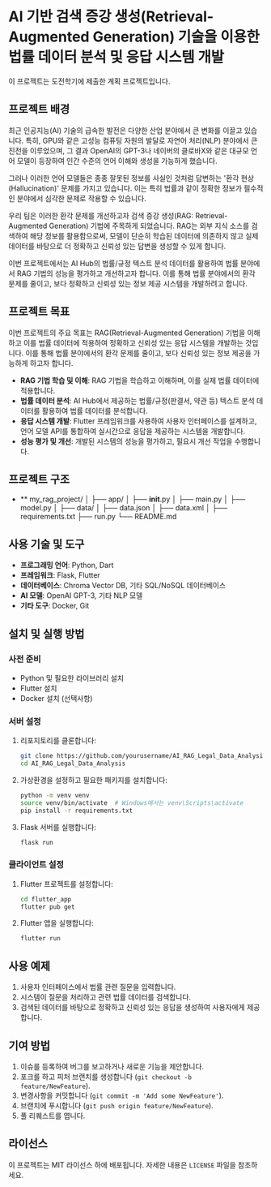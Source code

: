 # AI 기반 검색 증강 생성(Retrieval-Augmented Generation) 기술을 이용한 법률 데이터 분석 및 응답 시스템 개발

이 프로젝트는 도전학기에 제출한 계획 프로젝트입니다.

## 프로젝트 배경
최근 인공지능(AI) 기술의 급속한 발전은 다양한 산업 분야에서 큰 변화를 이끌고 있습니다. 특히, GPU와 같은 고성능 컴퓨팅 자원의 발달로 자연어 처리(NLP) 분야에서 큰 진전을 이루었으며, 그 결과 OpenAI의 GPT-3나 네이버의 클로바X와 같은 대규모 언어 모델이 등장하여 인간 수준의 언어 이해와 생성을 가능하게 했습니다.

그러나 이러한 언어 모델들은 종종 잘못된 정보를 사실인 것처럼 답변하는 '환각 현상(Hallucination)' 문제를 가지고 있습니다. 이는 특히 법률과 같이 정확한 정보가 필수적인 분야에서 심각한 문제로 작용할 수 있습니다.

우리 팀은 이러한 환각 문제를 개선하고자 검색 증강 생성(RAG: Retrieval-Augmented Generation) 기법에 주목하게 되었습니다. RAG는 외부 지식 소스를 검색하여 해당 정보를 활용함으로써, 모델이 단순히 학습된 데이터에 의존하지 않고 실제 데이터를 바탕으로 더 정확하고 신뢰성 있는 답변을 생성할 수 있게 합니다.

이번 프로젝트에서는 AI Hub의 법률/규정 텍스트 분석 데이터를 활용하여 법률 분야에서 RAG 기법의 성능을 평가하고 개선하고자 합니다. 이를 통해 법률 분야에서의 환각 문제를 줄이고, 보다 정확하고 신뢰성 있는 정보 제공 시스템을 개발하려고 합니다.

## 프로젝트 목표
이번 프로젝트의 주요 목표는 RAG(Retrieval-Augmented Generation) 기법을 이해하고 이를 법률 데이터에 적용하여 정확하고 신뢰성 있는 응답 시스템을 개발하는 것입니다. 이를 통해 법률 분야에서의 환각 문제를 줄이고, 보다 신뢰성 있는 정보 제공을 가능하게 하고자 합니다.

- **RAG 기법 학습 및 이해**: RAG 기법을 학습하고 이해하며, 이를 실제 법률 데이터에 적용합니다.
- **법률 데이터 분석**: AI Hub에서 제공하는 법률/규정(판결서, 약관 등) 텍스트 분석 데이터를 활용하여 법률 데이터를 분석합니다.
- **응답 시스템 개발**: Flutter 프레임워크를 사용하여 사용자 인터페이스를 설계하고, 언어 모델 API를 통합하여 실시간으로 응답을 제공하는 시스템을 개발합니다.
- **성능 평가 및 개선**: 개발된 시스템의 성능을 평가하고, 필요시 개선 작업을 수행합니다.


## 프로젝트 구조
- ** my_rag_project/
│
├── app/
│   ├── __init__.py
│   ├── main.py
│   ├── model.py
│
├── data/
│   ├── data.json
│   ├── data.xml
│
├── requirements.txt
├── run.py
└── README.md

## 사용 기술 및 도구
- **프로그래밍 언어**: Python, Dart
- **프레임워크**: Flask, Flutter
- **데이터베이스**: Chroma Vector DB, 기타 SQL/NoSQL 데이터베이스
- **AI 모델**: OpenAI GPT-3, 기타 NLP 모델
- **기타 도구**: Docker, Git

## 설치 및 실행 방법

### 사전 준비
- Python 및 필요한 라이브러리 설치
- Flutter 설치
- Docker 설치 (선택사항)

### 서버 설정
1. 리포지토리를 클론합니다:
    ```bash
    git clone https://github.com/yourusername/AI_RAG_Legal_Data_Analysis.git
    cd AI_RAG_Legal_Data_Analysis
    ```

2. 가상환경을 설정하고 필요한 패키지를 설치합니다:
    ```bash
    python -m venv venv
    source venv/bin/activate  # Windows에서는 venv\Scripts\activate
    pip install -r requirements.txt
    ```

3. Flask 서버를 실행합니다:
    ```bash
    flask run
    ```

### 클라이언트 설정
1. Flutter 프로젝트를 설정합니다:
    ```bash
    cd flutter_app
    flutter pub get
    ```

2. Flutter 앱을 실행합니다:
    ```bash
    flutter run
    ```

## 사용 예제
1. 사용자 인터페이스에서 법률 관련 질문을 입력합니다.
2. 시스템이 질문을 처리하고 관련 법률 데이터를 검색합니다.
3. 검색된 데이터를 바탕으로 정확하고 신뢰성 있는 응답을 생성하여 사용자에게 제공합니다.

## 기여 방법
1. 이슈를 등록하여 버그를 보고하거나 새로운 기능을 제안합니다.
2. 포크를 하고 피처 브랜치를 생성합니다 (`git checkout -b feature/NewFeature`).
3. 변경사항을 커밋합니다 (`git commit -m 'Add some NewFeature'`).
4. 브랜치에 푸시합니다 (`git push origin feature/NewFeature`).
5. 풀 리퀘스트를 엽니다.

## 라이선스
이 프로젝트는 MIT 라이선스 하에 배포됩니다. 자세한 내용은 `LICENSE` 파일을 참조하세요.

